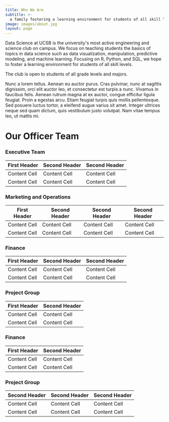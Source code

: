```yaml
---
title: Who We Are
subtitle: >-
  a family fostering a learning environment for students of all skill levels
image: images/about.jpg
layout: page
---
```





Data Science at UCSB is the university's most active engineering and science club on campus. We focus on teaching students the basics of topics in data science such as data visualization, manipulation, predictive modeling, and machine learning. Focusing on R, Python, and SQL, we hope to foster a learning environment for students of all skill levels.

The club is open to students of all grade levels and majors.

Nunc a lorem tellus. Aenean eu auctor purus. Cras pulvinar, nunc at sagittis dignissim, orci elit auctor leo, et consectetur est turpis a nunc. Vivamus in faucibus felis. Aenean rutrum magna at ex auctor, congue efficitur ligula feugiat. Proin a egestas arcu. Etiam feugiat turpis quis mollis pellentesque. Sed posuere luctus tortor, a eleifend augue varius sit amet. Integer ultrices neque sed quam dictum, quis vestibulum justo volutpat. Nam vitae tempus leo, ut mattis mi.

# Our Officer Team

### Executive Team

First Header | Second Header  | Second Header  
------------- | -------------  | -------------  
Content Cell  | Content Cell   | Content Cell  
Content Cell  | Content Cell   | Content Cell   

### Marketing and Operations

First Header  | Second Header  | Second Header  | Second Header  
------------- | -------------  | -------------  | -------------  
Content Cell  | Content Cell   | Content Cell   | Content Cell   
Content Cell  | Content Cell   | Content Cell   | Content Cell   

### Finance

First Header | Second Header  | Second Header  
------------- | -------------  | -------------  
Content Cell  | Content Cell   | Content Cell  
Content Cell  | Content Cell   | Content Cell   

### Project Group

First Header  | Second Header  |
------------- | -------------  |
Content Cell  | Content Cell   |
Content Cell  | Content Cell   | 





### Finance
| First Header  | Second Header |
| ------------- | ------------- |
| Content Cell  | Content Cell  |
| Content Cell  | Content Cell  |

### Project Group
| Second Header  | Second Header  | Second Header  |
| -------------  | -------------  | -------------  |
| Content Cell   | Content Cell   | Content Cell   |
| Content Cell   | Content Cell   | Content Cell   |
